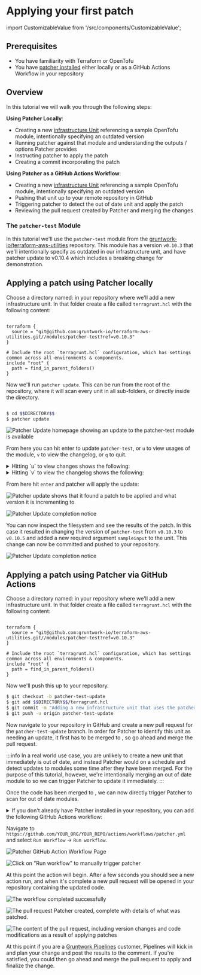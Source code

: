 # Applying your first patch
import CustomizableValue from '/src/components/CustomizableValue';

## Prerequisites
* You have familiarity with Terraform or OpenTofu
* You have [patcher installed](/2.0/docs/patcher/installation/) either locally or as a GitHub Actions Workflow in your repository

## Overview

In this tutorial we will walk you through the following steps:

**Using Patcher Locally**:
* Creating a new [infrastructure Unit](https://terragrunt.gruntwork.io/docs/getting-started/terminology/#unit) referencing a sample OpenTofu module, intentionally specifying an outdated version
* Running patcher against that module and understanding the outputs / options Patcher provides
* Instructing patcher to apply the patch
* Creating a commit incorporating the patch

**Using Patcher as a GitHub Actions Workflow**:
* Creating a new [infrastructure Unit](https://terragrunt.gruntwork.io/docs/getting-started/terminology/#unit) referencing a sample OpenTofu module, intentionally specifying an outdated version
* Pushing that unit up to your remote repository in GitHub
* Triggering patcher to detect the out of date unit and apply the patch
* Reviewing the pull request created by Patcher and merging the changes

### The `patcher-test` Module

In this tutorial we'll use the `patcher-test` module from the [gruntwork-io/terraform-aws-utilities](https://github.com/gruntwork-io/terraform-aws-utilities) repository. This module has a version `v0.10.3` that we'll intentionally specify as outdated in our infrastructure unit, and have patcher update to v0.10.4 which includes a breaking change for demonstration.

## Applying a patch using Patcher locally

Choose a directory named: <CustomizableValue id="DIRECTORY" /> in your repository where we'll add a new infrastructure unit.  In that folder create a file called `terragrunt.hcl` with the following content:

```hcl title="$$DIRECTORY$$/terragrunt.hcl"

terraform {
  source = "git@github.com:gruntwork-io/terraform-aws-utilities.git//modules/patcher-test?ref=v0.10.3"
}

# Include the root `terragrunt.hcl` configuration, which has settings common across all environments & components.
include "root" {
  path = find_in_parent_folders()
}
```

Now we'll run `patcher update`.  This can be run from the root of the repository, where it will scan every unit in all sub-folders, or directly inside the <CustomizableValue id="DIRECTORY" /> directory.

```bash

$ cd $$DIRECTORY$$
$ patcher update
```


![Patcher Update homepage showing an update to the patcher-test module is available](/img/patcher/tutorials/patcher_update_preview.png)

From here you can hit enter to update `patcher-test`, or `u` to view usages of the module, `v` to view the changelog, or `q` to quit.

<details>
<summary>Hitting `u` to view changes shows the following:</summary>

![The changes page shows every unit that uses the module, and what the most recent version it](/img/patcher/tutorials/patcher_update_usages.png)
</details>

<details>
<summary>Hitting `v` to view the changelog shows the following:</summary>

![The changelog page shows the changelog directly from the upstream module](/img/patcher/tutorials/patcher_update_changelog.png)
</details>

From here hit `enter` and patcher will apply the update:

![Patcher update shows that it found a patch to be applied and what version it is incrementing to](/img/patcher/tutorials/patcher_update_in_progress.png)

![Patcher Update completion notice](/img/patcher/tutorials/patcher_update_complete.png)

<!-- spell-checker: disable -->
You can now inspect the filesystem and see the results of the patch.  In this case it resulted in changing the version of `patcher-test` from `v0.10.3` to `v0.10.5` and added a new required argument `sampleinput` to the unit. This change can now be committed and pushed to your repository.
<!-- spell-checker: enable -->

![Patcher Update completion notice](/img/patcher/tutorials/patcher_update_results.png)

## Applying a patch using Patcher via GitHub Actions

Choose a directory named: <CustomizableValue id="DIRECTORY" /> in your repository where we'll add a new infrastructure unit.  In that folder create a file called `terragrunt.hcl` with the following content:

```hcl title="$$DIRECTORY$$/terragrunt.hcl"

terraform {
  source = "git@github.com:gruntwork-io/terraform-aws-utilities.git//modules/patcher-test?ref=v0.10.3"
}

# Include the root `terragrunt.hcl` configuration, which has settings common across all environments & components.
include "root" {
  path = find_in_parent_folders()
}
```

Now we'll push this up to your repository.

```bash
$ git checkout -b patcher-test-update
$ git add $$DIRECTORY$$/terragrunt.hcl
$ git commit -m "Adding a new infrastructure unit that uses the patcher-test module"
$ git push -u origin patcher-test-update

```

Now navigate to your repository in GitHub and create a new pull request for the `patcher-test-update` branch.  In order for Patcher to identify this unit as needing an update, it first has to be merged to <CustomizableValue id='main' />, so go ahead and merge the pull request.

:::info
In a real world use case, you are unlikely to create a new unit that immediately is out of date, and instead Patcher would on a schedule and detect updates to modules some time after they have been merged.  For the purpose of this tutorial, however, we're intentionally merging an out of date module to <CustomizableValue id='main' /> so we can trigger Patcher to update it immediately.
:::

Once the code has been merged to <CustomizableValue id='main' />, we can now directly trigger Patcher to scan for out of date modules.

<details>
<summary>If you don't already have Patcher installed in your repository, you can add the following GitHub Actions workflow:</summary>

```yaml title=".github/workflows/patcher.yml"

name: Patcher - Update Dependencies

on:
  pull_request_target:
    types:
      - closed
    branches:
      - $$main$$
  workflow_dispatch:

permissions:
  contents: write

jobs:
  update:
    runs-on: ubuntu-latest
    steps:
      - uses: actions/checkout@v4

      - uses: gruntwork-io/patcher-action@v2
        with:
          # If you're not sure what token to use here, reach out to Gruntwork support for guidance.
          github_token: ${{ secrets.GRUNTWORK_TOKEN }}
          pull_request_branch: patcher/update-dependencies
          pull_request_title: "Patcher: Update dependencies"
          spec_file: ""
```

</details>

Navigate to `https://github.com/YOUR_ORG/YOUR_REPO/actions/workflows/patcher.yml` and select `Run Workflow` -> `Run workflow`.

![Patcher GitHub Action Workflow Page](/img/patcher/tutorials/patcher_gh_update_action_page.png)

![Click on "Run workflow" to manually trigger patcher](/img/patcher/tutorials/patcher_gh_update_action_button.png)

At this point the action will begin.  After a few seconds you should see a new action run, and when it's complete a new pull request will be opened in your repository containing the updated code.

![The workflow completed successfully](/img/patcher/tutorials/patcher_gh_update_action_complete.png)

![The pull request Patcher created, complete with details of what was patched.](/img/patcher/tutorials/patcher_gh_update_action_pr.png)

![The content of the pull request, including version changes and code modifications as a result of applying patches](/img/patcher/tutorials/patcher_gh_update_action_pr_diff.png)

At this point if you are a [Gruntwork Pipelines](/2.0/docs/pipelines/concepts/overview) customer, Pipelines will kick in and plan your change and post the results to the comment.  If you're satisfied, you could then go ahead and merge the pull request to apply and finalize the change.